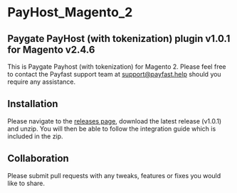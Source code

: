 # PayHost_Magento_2

## Paygate PayHost (with tokenization) plugin v1.0.1 for Magento v2.4.6

This is Paygate Payhost (with tokenization) for Magento 2. Please feel free to contact the Payfast support team at
support@payfast.help should you require any assistance.

## Installation

Please navigate to the [releases page](https://github.com/PayGate/PayHost_Magento_2/releases), download the latest
release (v1.0.1) and unzip. You will then be able to follow the integration guide which is included in the zip.

## Collaboration

Please submit pull requests with any tweaks, features or fixes you would like to share.
